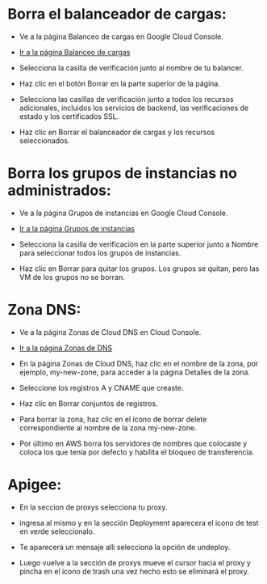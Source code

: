  
# Borra el balanceador de cargas:
 
* Ve a la página Balanceo de cargas en Google Cloud Console.
     
* [Ir a la página Balanceo de cargas](https://console.cloud.google.com/networking/loadbalancing/add?_ga=2.14810614.1577132522.1603220388-459450626.1601906451&_gac=1.90551400.1603290227.Cj0KCQjwuL_8BRCXARIsAGiC51BdtPExmWw2X24PAqMjlvrRMdOr96slsvmu_BVtttXqJlonboVFsRgaAta4EALw_wcB)
 
* Selecciona la casilla de verificación junto al nombre de tu balancer.
 
* Haz clic en el botón Borrar en la parte superior de la página.
 
* Selecciona las casillas de verificación junto a todos los recursos adicionales, incluidos los servicios de backend, las verificaciones de estado y los certificados SSL.
 
* Haz clic en Borrar el balanceador de cargas y los recursos seleccionados.
 
 
# Borra los grupos de instancias no administrados:
 
* Ve a la página Grupos de instancias en Google Cloud Console.
 
* [Ir a la página Grupos de instancias](https://console.cloud.google.com/compute/instanceGroups?hl=es-419&_ga=2.142774517.1577132522.1603220388-459450626.1601906451&_gac=1.90682856.1603290227.Cj0KCQjwuL_8BRCXARIsAGiC51BdtPExmWw2X24PAqMjlvrRMdOr96slsvmu_BVtttXqJlonboVFsRgaAta4EALw_wcB)
 
* Selecciona la casilla de verificación en la parte superior junto a Nombre para seleccionar todos los grupos de instancias.
 
* Haz clic en Borrar para quitar los grupos. Los grupos se quitan, pero las VM de los grupos no se borran.
 
# Zona DNS:
 
* Ve a la página Zonas de Cloud DNS en Cloud Console.
 
* [Ir a la página Zonas de DNS](https://console.cloud.google.com/networking/dns/zones/?hl=es&_ga=2.15376246.1577132522.1603220388-459450626.1601906451&_gac=1.84277611.1603290227.Cj0KCQjwuL_8BRCXARIsAGiC51BdtPExmWw2X24PAqMjlvrRMdOr96slsvmu_BVtttXqJlonboVFsRgaAta4EALw_wcB)
 
* En la página Zonas de Cloud DNS, haz clic en el nombre de la zona, por ejemplo, my-new-zone, para acceder a la página Detalles de la zona.
 
* Seleccione los registros A y CNAME que creaste.
 
* Haz clic en Borrar conjuntos de registros.
 
* Para borrar la zona, haz clic en el ícono de borrar delete correspondiente al nombre de la zona my-new-zone.
 
* Por último en AWS borra los servidores de nombres que colocaste y coloca los que tenía por defecto y habilita el bloqueo de transferencia.

# Apigee:

* En la seccion de proxys selecciona tu proxy.

* ingresa al mismo y en la sección Deployment aparecera el icono de test en verde seleccionalo.

* Te aparecerá un mensaje alli selecciona la opción de undeploy.

* Luego vuelve a la sección de proxys mueve el cursor hacia el proxy y pincha en el icono de trash una vez hecho esto se eliminará
el proxy.

